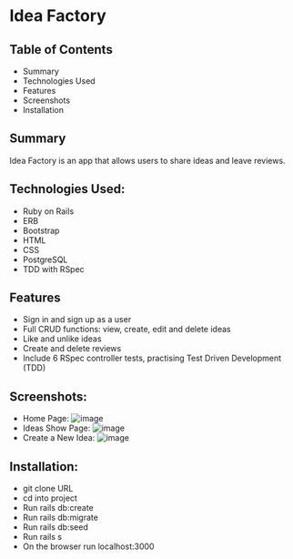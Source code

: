 # Idea Factory

## Table of Contents
- Summary
- Technologies Used
- Features
- Screenshots
- Installation

## Summary
Idea Factory is an app that allows users to share ideas and leave reviews.

## Technologies Used:

- Ruby on Rails
- ERB
- Bootstrap
- HTML
- CSS
- PostgreSQL
- TDD with RSpec

## Features

- Sign in and sign up as a user
- Full CRUD functions: view, create, edit and delete ideas
- Like and unlike ideas
- Create and delete reviews
- Include 6 RSpec controller tests, practising Test Driven Development (TDD)

## Screenshots:

- Home Page:
![image](https://user-images.githubusercontent.com/71687298/189026650-e6c20f3a-fe3b-4699-9ac2-97e6f6e1a0a9.png)
- Ideas Show Page:
![image](https://user-images.githubusercontent.com/71687298/189026683-92952e4f-d6d8-41c4-9011-c4ba25fd584d.png)
- Create a New Idea:
![image](https://user-images.githubusercontent.com/71687298/189026695-75f75c54-6017-4e30-bbb3-9854fea0315c.png)

## Installation:

- git clone URL
- cd into project
- Run rails db:create
- Run rails db:migrate
- Run rails db:seed
- Run rails s
- On the browser run localhost:3000
